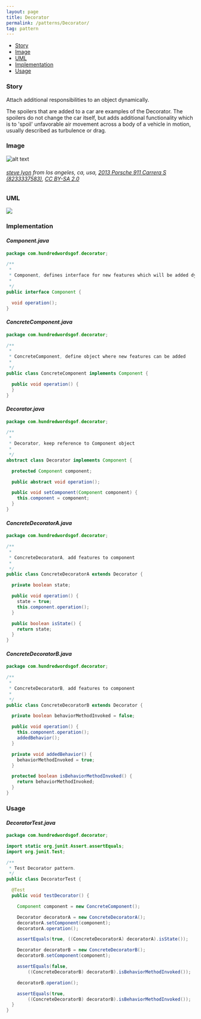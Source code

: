 ```yaml
---
layout: page
title: Decorator
permalink: /patterns/Decorator/
tag: pattern
---
```


* [Story](#Story)
* [Image](#Image)
* [UML](#UML)
* [Implementation](#Implementation)
* [Usage](#Usage)


###  <a id="Story"></a>Story 

Attach additional responsibilities to an object dynamically. 

The spoilers that are added to a car are examples of the Decorator.
The spoilers do not change the car itself, but adds additional functionality which is to 'spoil' unfavorable air movement across a body of a vehicle in motion, usually described as turbulence or drag.  





###  <a id="Image"></a>Image 


![alt text](http://www.design-patterns-stories.com/assets/img/image/decorator.jpg "Decorator")  
###### <a href="http://www.flickr.com/people/15779944@N00">steve lyon</a> from los angeles, ca, usa, <a href="https://commons.wikimedia.org/wiki/File:2013_Porsche_911_Carrera_S_(8233337583).jpg">2013 Porsche 911 Carrera S (8233337583)</a>, <a href="https://creativecommons.org/licenses/by-sa/2.0/legalcode">CC BY-SA 2.0</a>



###  <a id="UML"></a>UML
[![](http://www.design-patterns-stories.com/assets/img/uml/decorator.png)](http://www.design-patterns-stories.com/assets/img/uml/decorator.png)

###  <a id="Implementation"></a>Implementation 

#### *Component.java* 
```java 
package com.hundredwordsgof.decorator;

/**
 * 
 * Component, defines interface for new features which will be added dynamicaly
 *
 */
public interface Component {

  void operation();
}
```

#### *ConcreteComponent.java* 
```java 
package com.hundredwordsgof.decorator;

/**
 * 
 * ConcreteComponent, define object where new features can be added
 *
 */
public class ConcreteComponent implements Component {

  public void operation() {
  }
}
```

#### *Decorator.java* 
```java 
package com.hundredwordsgof.decorator;

/**
 * 
 * Decorator, keep reference to Component object
 *
 */
abstract class Decorator implements Component {

  protected Component component;

  public abstract void operation();

  public void setComponent(Component component) {
    this.component = component;
  }
}
```

#### *ConcreteDecoratorA.java* 
```java 
package com.hundredwordsgof.decorator;

/**
 * 
 * ConcreteDecoratorA, add features to component
 *
 */
public class ConcreteDecoratorA extends Decorator {

  private boolean state;

  public void operation() {
    state = true;
    this.component.operation();
  }

  public boolean isState() {
    return state;
  }
}
```

#### *ConcreteDecoratorB.java* 
```java 
package com.hundredwordsgof.decorator;

/**
 * 
 * ConcreteDecoratorB, add features to component
 *
 */
public class ConcreteDecoratorB extends Decorator {

  private boolean behaviorMethodInvoked = false;

  public void operation() {
    this.component.operation();
    addedBehavior();
  }

  private void addedBehavior() {
    behaviorMethodInvoked = true;
  }

  protected boolean isBehaviorMethodInvoked() {
    return behaviorMethodInvoked;
  }
}
```

###  <a id="Usage"></a>Usage 

#### *DecoratorTest.java* 
```java 
package com.hundredwordsgof.decorator;

import static org.junit.Assert.assertEquals;
import org.junit.Test;

/**
 * Test Decorator pattern.
 */
public class DecoratorTest {

  @Test
  public void testDecorator() {

    Component component = new ConcreteComponent();

    Decorator decoratorA = new ConcreteDecoratorA();
    decoratorA.setComponent(component);
    decoratorA.operation();

    assertEquals(true, ((ConcreteDecoratorA) decoratorA).isState());

    Decorator decoratorB = new ConcreteDecoratorB();
    decoratorB.setComponent(component);

    assertEquals(false,
        ((ConcreteDecoratorB) decoratorB).isBehaviorMethodInvoked());

    decoratorB.operation();

    assertEquals(true,
        ((ConcreteDecoratorB) decoratorB).isBehaviorMethodInvoked());
  }
}
```

